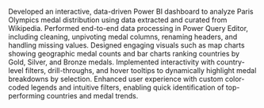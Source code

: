 Developed an interactive, data-driven Power BI dashboard to analyze Paris Olympics
 medal distribution using data extracted and curated from Wikipedia.
 Performed end-to-end data processing in Power Query Editor, including cleaning,
 unpivoting medal columns, renaming headers, and handling missing values.
 Designed engaging visuals such as map charts showing geographic medal counts and
 bar charts ranking countries by Gold, Silver, and Bronze medals.
 Implemented interactivity with country-level filters, drill-throughs, and hover
 tooltips to dynamically highlight medal breakdowns by selection.
 Enhanced user experience with custom color-coded legends and intuitive filters,
 enabling quick identification of top-performing countries and medal trends.

